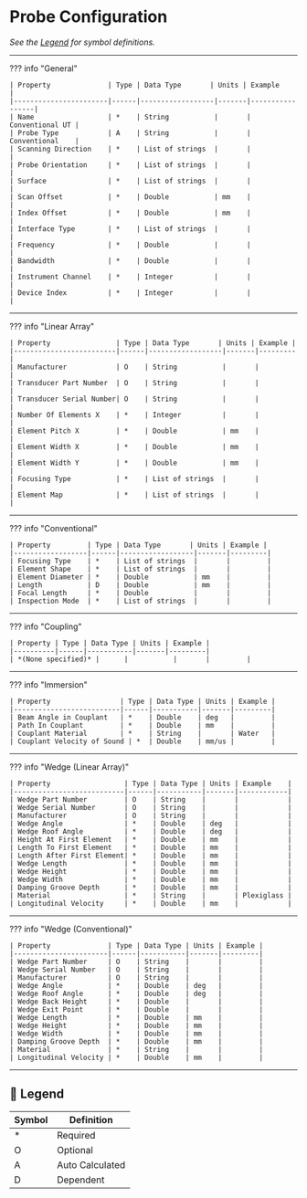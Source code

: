 # Probe Configuration

_See the [Legend](#legend) for symbol definitions._

---

??? info "General"

    | Property              | Type | Data Type       | Units | Example         |
    |-----------------------|------|------------------|-------|-----------------|
    | Name                  | *    | String           |       | Conventional UT |
    | Probe Type            | A    | String           |       | Conventional    |
    | Scanning Direction    | *    | List of strings  |       |                 |
    | Probe Orientation     | *    | List of strings  |       |                 |
    | Surface               | *    | List of strings  |       |                 |
    | Scan Offset           | *    | Double           | mm    |                 |
    | Index Offset          | *    | Double           | mm    |                 |
    | Interface Type        | *    | List of strings  |       |                 |
    | Frequency             | *    | Double           |       |                 |
    | Bandwidth             | *    | Double           |       |                 |
    | Instrument Channel    | *    | Integer          |       |                 |
    | Device Index          | *    | Integer          |       |                 |

---

??? info "Linear Array"

    | Property                | Type | Data Type       | Units | Example |
    |-------------------------|------|------------------|-------|---------|
    | Manufacturer            | O    | String           |       |         |
    | Transducer Part Number  | O    | String           |       |         |
    | Transducer Serial Number| O    | String           |       |         |
    | Number Of Elements X    | *    | Integer          |       |         |
    | Element Pitch X         | *    | Double           | mm    |         |
    | Element Width X         | *    | Double           | mm    |         |
    | Element Width Y         | *    | Double           | mm    |         |
    | Focusing Type           | *    | List of strings  |       |         |
    | Element Map             | *    | List of strings  |       |         |

---

??? info "Conventional"

    | Property         | Type | Data Type       | Units | Example |
    |------------------|------|------------------|-------|---------|
    | Focusing Type    | *    | List of strings  |       |         |
    | Element Shape    | *    | List of strings  |       |         |
    | Element Diameter | *    | Double           | mm    |         |
    | Length           | D    | Double           | mm    |         |
    | Focal Length     | *    | Double           |       |         |
    | Inspection Mode  | *    | List of strings  |       |         |

---

??? info "Coupling"

    | Property | Type | Data Type | Units | Example | 
    |----------|------|-----------|-------|---------|
    | *(None specified)* |      |           |       |         |

---

??? info "Immersion"

    | Property                 | Type | Data Type | Units | Example |
    |--------------------------|------|-----------|-------|---------|
    | Beam Angle in Couplant   | *    | Double    | deg   |         |
    | Path In Couplant         | *    | Double    | mm    |         |
    | Couplant Material        | *    | String    |       | Water   |
    | Couplant Velocity of Sound | *  | Double    | mm/us |         |

---

??? info "Wedge (Linear Array)"

    | Property                  | Type | Data Type | Units | Example    |
    |---------------------------|------|-----------|-------|------------|
    | Wedge Part Number         | O    | String    |       |            |
    | Wedge Serial Number       | O    | String    |       |            |
    | Manufacturer              | O    | String    |       |            |
    | Wedge Angle               | *    | Double    | deg   |            |
    | Wedge Roof Angle          | *    | Double    | deg   |            |
    | Height At First Element   | *    | Double    | mm    |            |
    | Length To First Element   | *    | Double    | mm    |            |
    | Length After First Element| *    | Double    | mm    |            |
    | Wedge Length              | *    | Double    | mm    |            |
    | Wedge Height              | *    | Double    | mm    |            |
    | Wedge Width               | *    | Double    | mm    |            |
    | Damping Groove Depth      | *    | Double    | mm    |            |
    | Material                  | *    | String    |       | Plexiglass |
    | Longitudinal Velocity     | *    | Double    | mm    |            |

---

??? info "Wedge (Conventional)"

    | Property              | Type | Data Type | Units | Example |
    |-----------------------|------|-----------|-------|---------|
    | Wedge Part Number     | O    | String    |       |         |
    | Wedge Serial Number   | O    | String    |       |         |
    | Manufacturer          | O    | String    |       |         |
    | Wedge Angle           | *    | Double    | deg   |         |
    | Wedge Roof Angle      | *    | Double    | deg   |         |
    | Wedge Back Height     | *    | Double    |       |         |
    | Wedge Exit Point      | *    | Double    |       |         |
    | Wedge Length          | *    | Double    | mm    |         |
    | Wedge Height          | *    | Double    | mm    |         |
    | Wedge Width           | *    | Double    | mm    |         |
    | Damping Groove Depth  | *    | Double    | mm    |         |
    | Material              | *    | String    |       |         |
    | Longitudinal Velocity | *    | Double    | mm    |         |

---

## 🧭 Legend

| Symbol | Definition       |
|--------|------------------|
| *      | Required         |
| O      | Optional         |
| A      | Auto Calculated  |
| D      | Dependent        |